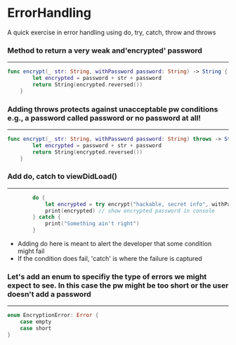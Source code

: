 # ErrorHandling

A quick exercise in error handling using do, try, catch, throw and throws

### Method to return a very weak and'encrypted' password
-----------------------------

```swift
func encrypt(_ str: String, withPassword password: String) -> String {
        let encrypted = password + str + password
        return String(encrypted.reversed())
    }
 ```
    

### Adding throws protects against unacceptable pw conditions e.g., a password called password or no password at all!
----------------------------



```swift
func encrypt(_ str: String, withPassword password: String) throws -> String {
        let encrypted = password + str + password
        return String(encrypted.reversed())
    }
 ```
    
    
### Add do, catch to viewDidLoad() 
----------------------------

```swift
        do {
            let encrypted = try encrypt("hackable, secret info", withPassword: "123456")
            print(encrypted) // show encrypted password in console
        } catch {
            print("Something ain't right")
        }
 ```
    
- Adding do here is meant to alert the developer that some condition might fail 
- If the condition does fail, 'catch' is where the failure is captured


### Let's add an enum to specifiy the type of errors we might expect to see. In this case the pw might be too short or the user doesn't add a password
----------------------------

```swift 
enum EncryptionError: Error {
    case empty
    case short
}
```
